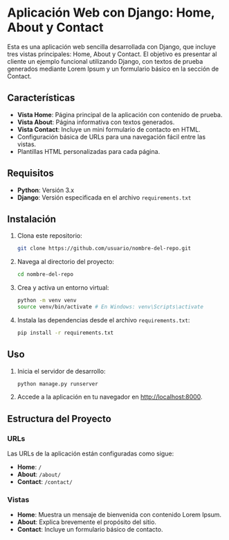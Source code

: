 # Aplicación Web con Django: Home, About y Contact

Esta es una aplicación web sencilla desarrollada con Django, que incluye tres vistas principales: Home, About y Contact. El objetivo es presentar al cliente un ejemplo funcional utilizando Django, con textos de prueba generados mediante Lorem Ipsum y un formulario básico en la sección de Contact.

## Características

- **Vista Home**: Página principal de la aplicación con contenido de prueba.
- **Vista About**: Página informativa con textos generados.
- **Vista Contact**: Incluye un mini formulario de contacto en HTML.
- Configuración básica de URLs para una navegación fácil entre las vistas.
- Plantillas HTML personalizadas para cada página.

## Requisitos

- **Python**: Versión 3.x
- **Django**: Versión especificada en el archivo `requirements.txt`

## Instalación

1. Clona este repositorio:
    ```bash
    git clone https://github.com/usuario/nombre-del-repo.git
    ```
2. Navega al directorio del proyecto:
    ```bash
    cd nombre-del-repo
    ```
3. Crea y activa un entorno virtual:
    ```bash
    python -m venv venv
    source venv/bin/activate # En Windows: venv\Scripts\activate
    ```
4. Instala las dependencias desde el archivo `requirements.txt`:
    ```bash
    pip install -r requirements.txt
    ```

## Uso

1. Inicia el servidor de desarrollo:
    ```bash
    python manage.py runserver
    ```
2. Accede a la aplicación en tu navegador en [http://localhost:8000](http://localhost:8000).

## Estructura del Proyecto

### URLs
Las URLs de la aplicación están configuradas como sigue:
- **Home**: `/`
- **About**: `/about/`
- **Contact**: `/contact/`

### Vistas
- **Home**: Muestra un mensaje de bienvenida con contenido Lorem Ipsum.
- **About**: Explica brevemente el propósito del sitio.
- **Contact**: Incluye un formulario básico de contacto.


